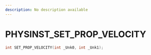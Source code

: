 ```yaml
---
description: No description available 
---
```


# PHYSINST\_SET_PROP_VELOCITY

```cpp
int SET_PROP_VELOCITY(int _Unk0, int _Unk1);
```